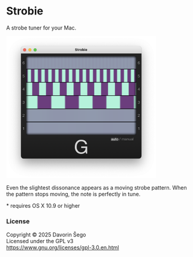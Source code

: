 # Strobie 

A strobe tuner for your Mac.

<img src="screenshots/Screenshot 2025-09-09 at 12.53.55.png" width="400" class="shrinkToFit transparent">

Even the slightest dissonance appears as a moving strobe pattern.
When the pattern stops moving, the note is perfectly in tune. 


\* requires OS X 10.9 or higher 



### License

Copyright ©️ 2025 Davorin Šego    
Licensed under the GPL v3     
https://www.gnu.org/licenses/gpl-3.0.en.html
